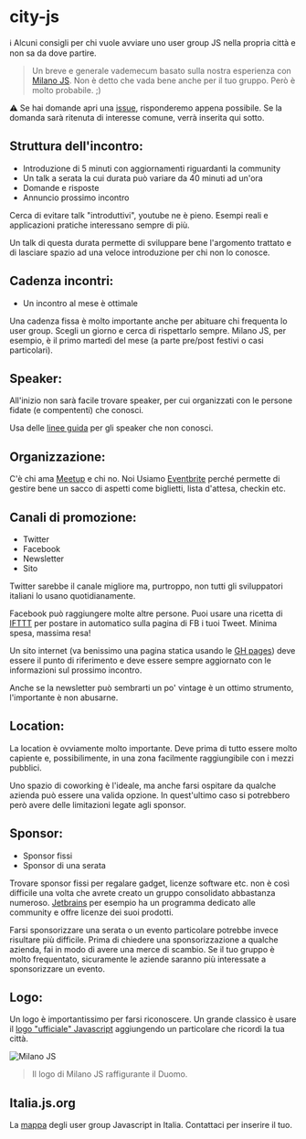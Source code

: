 # city-js
:information_source: Alcuni consigli per chi vuole avviare uno user group JS nella propria città e non sa da dove partire.
> Un breve e generale vademecum basato sulla nostra esperienza con [Milano JS](http://milanojs.com). Non è detto che vada bene anche per il tuo gruppo. Però è molto probabile. ;)

:warning: Se hai domande apri una [issue](https://github.com/milano-js/city-js/issues/new), risponderemo appena possibile. Se la domanda sarà ritenuta di interesse comune, verrà inserita qui sotto.

## Struttura dell'incontro:
- Introduzione di 5 minuti con aggiornamenti riguardanti la community
- Un talk a serata la cui durata può variare da 40 minuti ad un'ora
- Domande e risposte
- Annuncio prossimo incontro

Cerca di evitare talk "introduttivi", youtube ne è pieno. Esempi reali e applicazioni pratiche interessano sempre di più.

Un talk di questa durata permette di sviluppare bene l'argomento trattato e di lasciare spazio ad una veloce introduzione per chi non lo conosce.

## Cadenza incontri:
- Un incontro al mese è ottimale

Una cadenza fissa è molto importante anche per abituare chi frequenta lo user group. Scegli un giorno e cerca di rispettarlo sempre. Milano JS, per esempio, è il primo martedì del mese (a parte pre/post festivi o casi particolari).

## Speaker:
All'inizio non sarà facile trovare speaker, per cui organizzati con le persone fidate (e compententi) che conosci.

Usa delle [linee guida](https://github.com/milano-js/talk-guidelines) per gli speaker che non conosci.

## Organizzazione:
C'è chi ama [Meetup](http://www.meetup.com/) e chi no. Noi Usiamo [Eventbrite](https://www.eventbrite.com/) perché permette di gestire bene un sacco di aspetti come biglietti, lista d'attesa, checkin etc.

## Canali di promozione:
- Twitter
- Facebook
- Newsletter
- Sito
 
Twitter sarebbe il canale migliore ma, purtroppo, non tutti gli sviluppatori italiani lo usano quotidianamente.

Facebook può raggiungere molte altre persone. Puoi usare una ricetta di [IFTTT](https://ifttt.com/recipes) per postare in automatico sulla pagina di FB i tuoi Tweet. Minima spesa, massima resa!

Un sito internet (va benissimo una pagina statica usando le [GH pages](https://pages.github.com/)) deve essere il punto di riferimento e deve essere sempre aggiornato con le informazioni sul prossimo incontro.

Anche se la newsletter può sembrarti un po' vintage è un ottimo strumento, l'importante è non abusarne.

## Location:
La location è ovviamente molto importante. Deve prima di tutto essere molto capiente e, possibilimente, in una zona facilmente raggiungibile con i mezzi pubblici.

Uno spazio di coworking è l'ideale, ma anche farsi ospitare da qualche azienda può essere una valida opzione. In quest'ultimo caso si potrebbero però avere delle limitazioni legate agli sponsor.

## Sponsor:
- Sponsor fissi
- Sponsor di una serata

Trovare sponsor fissi per regalare gadget, licenze software etc. non è così difficile una volta che avrete creato un gruppo consolidato abbastanza numeroso. [Jetbrains](https://www.jetbrains.com/devnet/) per esempio ha un programma dedicato alle community e offre licenze dei suoi prodotti.

Farsi sponsorizzare una serata o un evento particolare potrebbe invece risultare più difficile. Prima di chiedere una sponsorizzazione a qualche azienda, fai in modo di avere una merce di scambio. Se il tuo gruppo è molto frequentato, sicuramente le aziende saranno più interessate a sponsorizzare un evento.

## Logo:
Un logo è importantissimo per farsi riconoscere. Un grande classico è usare il [logo "ufficiale" Javascript](https://github.com/voodootikigod/logo.js/) aggiungendo un particolare che ricordi la tua città.

![Milano JS](http://i.imgur.com/S62vtIc.png)
> Il logo di Milano JS raffigurante il Duomo.

## Italia.js.org
La [mappa](http://italia.js.org) degli user group Javascript in Italia.
Contattaci per inserire il tuo.

